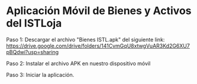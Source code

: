 # Aplicación Móvil de Bienes y Activos del ISTLoja

Paso 1:
Descargar el archivo "Bienes ISTL.apk" del siguiente link:
https://drive.google.com/drive/folders/141CvmGqU8xtwgVuAR3Kd2G6XU7pBQdwi?usp=sharing


Paso 2:
Instalar el archivo APK en nuestro dispositivo móvil

Paso 3:
Iniciar la aplicación.
